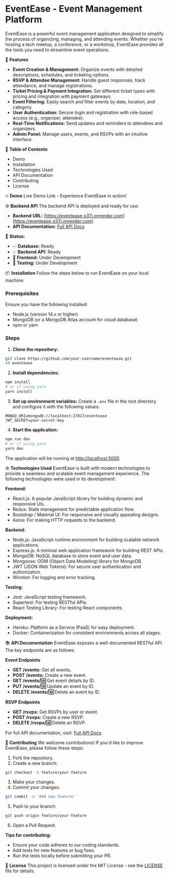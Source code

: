# EventEase - Event Management Platform
EventEase is a powerful event management application designed to simplify the process of organizing, managing, and attending events. Whether you're hosting a tech meetup, a conference, or a workshop, EventEase provides all the tools you need to streamline event operations.

🚀 **Features**
- **Event Creation & Management:** Organize events with detailed descriptions, schedules, and ticketing options.
- **RSVP & Attendee Management:** Handle guest responses, track attendance, and manage registrations.
- **Ticket Pricing & Payment Integration:** Set different ticket types with pricing and integration with payment gateways.
- **Event Filtering:** Easily search and filter events by date, location, and category.
- **User Authentication:** Secure login and registration with role-based access (e.g., organizer, attendee).
- **Real-Time Notifications:** Send updates and reminders to attendees and organizers.
- **Admin Panel:** Manage users, events, and RSVPs with an intuitive interface.

📌 **Table of Contents**
- Demo
- Installation
- Technologies Used
- API Documentation
- Contributing
- License

🔥 **Demo**
Live Demo Link - Experience EventEase in action!

⚙️ **Backend API**
The backend API is deployed and ready for use:
- **Backend URL:** [https://eventease-s37i.onrender.com](https://eventease-s37i.onrender.com)
- **API Documentation:** [Full API Docs](https://eventease-s37i.onrender.com/api-docs)

🚧 **Status:**
- ✅ **Database:** Ready
- ✅ **Backend API:** Ready
- 🚧 **Frontend:** Under Development
- 🚧 **Testing:** Under Development

📦 **Installation**
Follow the steps below to run EventEase on your local machine:

### **Prerequisites**
Ensure you have the following installed:
- Node.js (version 14.x or higher)
- MongoDB (or a MongoDB Atlas account for cloud database)
- npm or yarn

### **Steps**
1. **Clone the repository:**
```bash
git clone https://github.com/your-username/eventease.git
cd eventease
```

2. **Install dependencies:**
```bash
npm install
# or if using yarn
yarn install
```

3. **Set up environment variables:**
Create a `.env` file in the root directory and configure it with the following values:
```
MONGO_URI=mongodb://localhost:27017/eventease
JWT_SECRET=your-secret-key
```

4. **Start the application:**
```bash
npm run dev
# or if using yarn
yarn dev
```

The application will be running at [http://localhost:5000](http://localhost:5000).

⚙️ **Technologies Used**
EventEase is built with modern technologies to provide a seamless and scalable event management experience. The following technologies were used in its development:

**Frontend:**
- React.js: A popular JavaScript library for building dynamic and responsive UIs.
- Redux: State management for predictable application flow.
- Bootstrap / Material UI: For responsive and visually appealing designs.
- Axios: For making HTTP requests to the backend.

**Backend:**
- Node.js: JavaScript runtime environment for building scalable network applications.
- Express.js: A minimal web application framework for building REST APIs.
- MongoDB: NoSQL database to store event and user data.
- Mongoose: ODM (Object Data Modeling) library for MongoDB.
- JWT (JSON Web Tokens): For secure user authentication and authorization.
- Winston: For logging and error tracking.

**Testing:**
- Jest: JavaScript testing framework.
- Supertest: For testing RESTful APIs.
- React Testing Library: For testing React components.

**Deployment:**
- Heroku: Platform as a Service (PaaS) for easy deployment.
- Docker: Containerization for consistent environments across all stages.

📚 **API Documentation**
EventEase exposes a well-documented RESTful API. The key endpoints are as follows:

**Event Endpoints**
- **GET /events:** Get all events.
- **POST /events:** Create a new event.
- **GET /events/:id:** Get event details by ID.
- **PUT /events/:id:** Update an event by ID.
- **DELETE /events/:id:** Delete an event by ID.

**RSVP Endpoints**
- **GET /rsvps:** Get RSVPs by user or event.
- **POST /rsvps:** Create a new RSVP.
- **DELETE /rsvps/:id:** Delete an RSVP.

For full API documentation, visit: [Full API Docs](https://eventease-s37i.onrender.com/api-docs)

🤝 **Contributing**
We welcome contributions! If you'd like to improve EventEase, please follow these steps:

1. Fork the repository.
2. Create a new branch:
```bash
git checkout -b feature/your-feature
```
3. Make your changes.
4. Commit your changes:
```bash
git commit -m 'Add new feature'
```
5. Push to your branch:
```bash
git push origin feature/your-feature
```
6. Open a Pull Request.

**Tips for contributing:**
- Ensure your code adheres to our coding standards.
- Add tests for new features or bug fixes.
- Run the tests locally before submitting your PR.

📄 **License**
This project is licensed under the MIT License - see the [LICENSE](./LICENSE) file for details.
